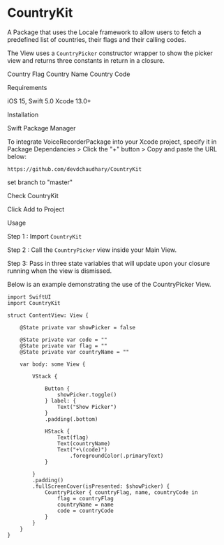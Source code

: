 # CountryKit

A Package that uses the Locale framework to allow users to fetch a predefined list of countries, their flags and their calling codes.

The View uses a ```CountryPicker``` constructor wrapper to show the picker view and returns three constants in return in a closure.

Country Flag
Country Name
Country Code

Requirements

iOS 15,
Swift 5.0
Xcode 13.0+

Installation

Swift Package Manager

To integrate VoiceRecorderPackage into your Xcode project, specify it in Package Dependancies > Click the "+" button > Copy and paste the URL below:

```https://github.com/devdchaudhary/CountryKit```

set branch to "master"

Check CountryKit

Click Add to Project

Usage

Step 1 : Import ```CountryKit```

Step 2 : Call the ```CountryPicker``` view inside your Main View.

Step 3: Pass in three state variables that will update upon your closure running when the view is dismissed.

Below is an example demonstrating the use of the CountryPicker View.

```
import SwiftUI
import CountryKit

struct ContentView: View {
    
    @State private var showPicker = false
    
    @State private var code = ""
    @State private var flag = ""
    @State private var countryName = ""
    
    var body: some View {
        
        VStack {
            
            Button {
                showPicker.toggle()
            } label: {
                Text("Show Picker")
            }
            .padding(.bottom)
            
            HStack {
                Text(flag)
                Text(countryName)
                Text("+\(code)")
                    .foregroundColor(.primaryText)
            }
            
        }
        .padding()
        .fullScreenCover(isPresented: $showPicker) {
            CountryPicker { countryFlag, name, countryCode in
                flag = countryFlag
                countryName = name
                code = countryCode
            }
        }
    }
}

```
